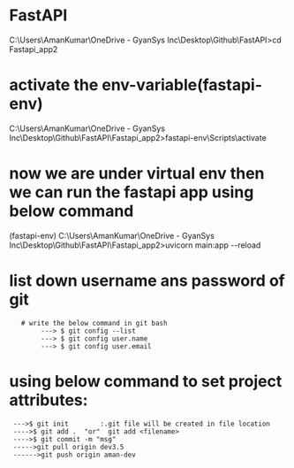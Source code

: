 # FastAPI

C:\Users\AmanKumar\OneDrive - GyanSys Inc\Desktop\Github\FastAPI>cd Fastapi_app2

# activate the env-variable(fastapi-env)
C:\Users\AmanKumar\OneDrive - GyanSys Inc\Desktop\Github\FastAPI\Fastapi_app2>fastapi-env\Scripts\activate

# now we are under virtual env then we can run the fastapi app using below command
(fastapi-env) C:\Users\AmanKumar\OneDrive - GyanSys Inc\Desktop\Github\FastAPI\Fastapi_app2>uvicorn main:app --reload


# list down username ans password of git
       # write the below command in git bash
            ---> $ git config --list
            ---> $ git config user.name
            ---> $ git config user.email

# using below command to set project attributes:
     --->$ git init        :.git file will be created in file location
     ---->$ git add .  "or"  git add <filename>
     ---->$ git commit -m "msg"
     ----->git pull origin dev3.5
     ------>git push origin aman-dev

